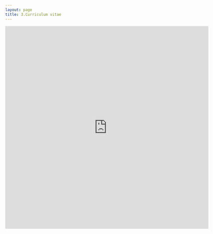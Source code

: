 ```yaml
---
layout: page
title: 3.Curriculum vitae
---
```




<embed src="https:\\martynalukaszewicz.github.io\CV_Lukaszewicz_github.pdf" width="650px" height="650px" type="text/html" >















  
